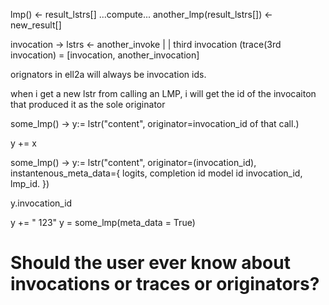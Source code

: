 
lmp() <- result_lstrs[]  ...compute... another_lmp(result_lstrs[]) <- new_result[]

invocation -> lstrs <- another_invoke
                |
                |
         third invocation    (trace(3rd invocation) = [invocation, another_invocation]
                              

orignators in ell2a will always be invocation ids.

when i get a new lstr from calling an LMP, i will get the id of the invocaiton that produced it as the sole originator


some_lmp() -> y:= lstr("content", originator=invocation_id of that call.)

y += x 

some_lmp() -> y:= lstr("content", originator=(invocation_id), instantenous_meta_data={
      logits, 
      completion id
      model id
      invocation_id,
      lmp_id.
})



y.invocation_id


y += " 123"
y = some_lmp(meta_data = True)

# Should the user ever know about invocations or traces or originators?